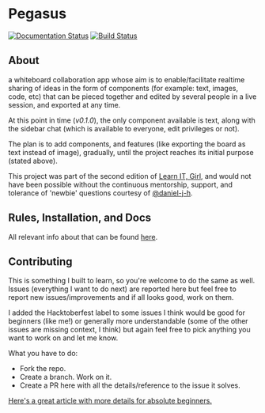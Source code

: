 # Pegasus
[![Documentation Status](https://readthedocs.org/projects/pegasus/badge/?version=latest)](http://pegasus.readthedocs.io/en/latest/?badge=latest)  [![Build Status](https://travis-ci.org/blaringsilence/pegasus.svg?branch=master)](https://travis-ci.org/blaringsilence/pegasus)

## About
a whiteboard collaboration app whose aim is to enable/facilitate realtime sharing of ideas in the form of components (for example: text, images, code, etc) that can be pieced together and edited by several people in a live session, and exported at any time.

At this point in time (*v0.1.0*), the only component available is text, along with the sidebar chat (which is available to everyone, edit privileges or not).

The plan is to add components, and features (like exporting the board as text instead of image), gradually, until the project reaches its initial purpose (stated above).

This project was part of the second edition of [Learn IT, Girl](http://learnitgirl.com), and would not have been possible without the continuous mentorship, support, and tolerance of 'newbie' questions courtesy of [@daniel-j-h](https://github.com/daniel-j-h).

## Rules, Installation, and Docs
All relevant info about that can be found [here](http://pegasus.readthedocs.io/en/latest/).

## Contributing
This is something I built to learn, so you're welcome to do the same as well. Issues (everything I want to do next) are reported here but feel free to report new issues/improvements and if all looks good, work on them. 

I added the Hacktoberfest label to some issues I think would be good for beginners (like me!) or generally more understandable (some of the other issues are missing context, I think) but again feel free to pick anything you want to work on and let me know.

What you have to do:
- Fork the repo.
- Create a branch. Work on it.
- Create a PR here with all the details/reference to the issue it solves.

[Here's a great article with more details for absolute beginners.](https://akrabat.com/the-beginners-guide-to-contributing-to-a-github-project/#summary)
